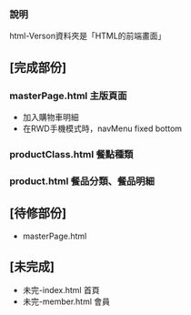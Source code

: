### 說明

html-Verson資料夾是「HTML的前端畫面」

## [完成部份]
### masterPage.html   主版頁面
+ 加入購物車明細
+ 在RWD手機模式時，navMenu fixed bottom

### productClass.html  餐點種類
### product.html       餐品分類、餐品明細

## [待修部份]
* masterPage.html


## [未完成]
* 未完-index.html    首頁
* 未完-member.html   會員
